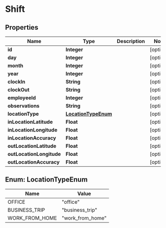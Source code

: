 

# Shift


## Properties

| Name | Type | Description | Notes |
|------------ | ------------- | ------------- | -------------|
|**id** | **Integer** |  |  [optional] |
|**day** | **Integer** |  |  [optional] |
|**month** | **Integer** |  |  [optional] |
|**year** | **Integer** |  |  [optional] |
|**clockIn** | **String** |  |  [optional] |
|**clockOut** | **String** |  |  [optional] |
|**employeeId** | **Integer** |  |  [optional] |
|**observations** | **String** |  |  [optional] |
|**locationType** | [**LocationTypeEnum**](#LocationTypeEnum) |  |  [optional] |
|**inLocationLatitude** | **Float** |  |  [optional] |
|**inLocationLongitude** | **Float** |  |  [optional] |
|**inLocationAccuracy** | **Float** |  |  [optional] |
|**outLocationLatitude** | **Float** |  |  [optional] |
|**outLocationLongitude** | **Float** |  |  [optional] |
|**outLocationAccuracy** | **Float** |  |  [optional] |



## Enum: LocationTypeEnum

| Name | Value |
|---- | -----|
| OFFICE | &quot;office&quot; |
| BUSINESS_TRIP | &quot;business_trip&quot; |
| WORK_FROM_HOME | &quot;work_from_home&quot; |



